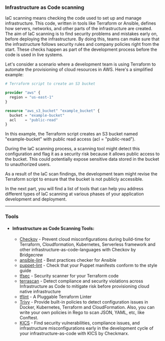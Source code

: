 ### Infrastructure as Code scanning
IaC scanning means checking the code used to set up and manage infrastructure. This code, written in tools like Terraform or Ansible, defines how servers, networks, and other parts of the infrastructure are created. The aim of IaC scanning is to find security problems and mistakes early on, before deploying the infrastructure. By doing this, teams can make sure that the infrastructure follows security rules and company policies right from the start. These checks happen as part of the development process before the code is used in live systems.

Let's consider a scenario where a development team is using Terraform to automate the provisioning of cloud resources in AWS. Here's a simplified example:
```terraform
# Terraform script to create an S3 bucket

provider "aws" {
  region = "us-east-1"
}

resource "aws_s3_bucket" "example_bucket" {
  bucket = "example-bucket"
  acl    = "public-read"
}
```
In this example, the Terraform script creates an S3 bucket named "example-bucket" with public read access (acl = "public-read").

During the IaC scanning process, a scanning tool might detect this configuration and flag it as a security risk because it allows public access to the bucket. This could potentially expose sensitive data stored in the bucket to unauthorized users.

As a result of the IaC scan findings, the development team might revise the Terraform script to ensure that the bucket is not publicly accessible.

In the next part, you will find a list of tools that can help you address different types of IaC scanning at various phases of your application development and deployment.

---
### Tools
- #### Infrastructure as Code Scanning Tools:
  + [Checkov](https://github.com/bridgecrewio/checkov) - Prevent cloud misconfigurations during build-time for Terraform, Cloudformation, Kubernetes, Serverless framework and other infrastructure-as-code-languages with Checkov by Bridgecrew
  + [ansible-lint](https://github.com/ansible-community/ansible-lint) - Best practices checker for Ansible
  + [puppet-lint](https://github.com/rodjek/puppet-lint) - Check that your Puppet manifests conform to the style guide
  + [tfsec](https://github.com/tfsec/tfsec) - Security scanner for your Terraform code
  + [terrascan](https://github.com/accurics/terrascan) - Detect compliance and security violations across Infrastructure as Code to mitigate risk before provisioning cloud native infrastructure
  + [tflint](https://github.com/terraform-linters/tflint) - A Pluggable Terraform Linter
  + [Trivy](https://github.com/aquasecurity/trivy) - Provide built-in policies to detect configuration issues in Docker, Kubernetes, Terraform and CloudFormation. Also, you can write your own policies in Rego to scan JSON, YAML, etc, like Conftest.
  + [KICS](https://github.com/Checkmarx/kics) - Find security vulnerabilities, compliance issues, and infrastructure misconfigurations early in the development cycle of your infrastructure-as-code with KICS by Checkmarx.

